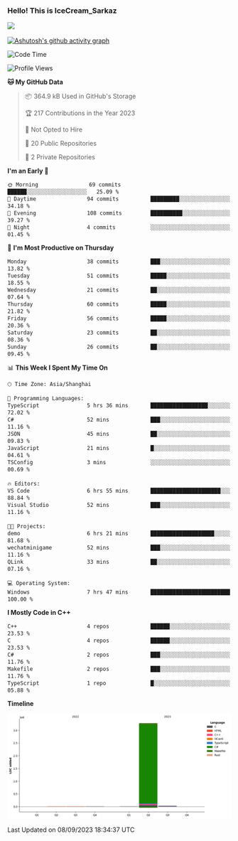 ### Hello! This is IceCream_Sarkaz

![](https://github-readme-stats.vercel.app/api?username=Huang-Yuhan&theme=dark)

[![Ashutosh's github activity graph](https://github-readme-activity-graph.vercel.app/graph?username=Huang-Yuhan&bg_color=000000&color=ffffff&line=c061cb&point=c64600&area=true&hide_border=true)](https://github.com/ashutosh00710/github-readme-activity-graph)


<!--START_SECTION:waka-->
![Code Time](http://img.shields.io/badge/Code%20Time-210%20hrs%2055%20mins-blue)

![Profile Views](http://img.shields.io/badge/Profile%20Views-0-blue)

**🐱 My GitHub Data** 

> 📦 364.9 kB Used in GitHub's Storage 
 > 
> 🏆 217 Contributions in the Year 2023
 > 
> 🚫 Not Opted to Hire
 > 
> 📜 20 Public Repositories 
 > 
> 🔑 2 Private Repositories 
 > 
**I'm an Early 🐤** 

```text
🌞 Morning                69 commits          ██████░░░░░░░░░░░░░░░░░░░   25.09 % 
🌆 Daytime                94 commits          █████████░░░░░░░░░░░░░░░░   34.18 % 
🌃 Evening                108 commits         ██████████░░░░░░░░░░░░░░░   39.27 % 
🌙 Night                  4 commits           ░░░░░░░░░░░░░░░░░░░░░░░░░   01.45 % 
```
📅 **I'm Most Productive on Thursday** 

```text
Monday                   38 commits          ███░░░░░░░░░░░░░░░░░░░░░░   13.82 % 
Tuesday                  51 commits          █████░░░░░░░░░░░░░░░░░░░░   18.55 % 
Wednesday                21 commits          ██░░░░░░░░░░░░░░░░░░░░░░░   07.64 % 
Thursday                 60 commits          █████░░░░░░░░░░░░░░░░░░░░   21.82 % 
Friday                   56 commits          █████░░░░░░░░░░░░░░░░░░░░   20.36 % 
Saturday                 23 commits          ██░░░░░░░░░░░░░░░░░░░░░░░   08.36 % 
Sunday                   26 commits          ██░░░░░░░░░░░░░░░░░░░░░░░   09.45 % 
```


📊 **This Week I Spent My Time On** 

```text
🕑︎ Time Zone: Asia/Shanghai

💬 Programming Languages: 
TypeScript               5 hrs 36 mins       ██████████████████░░░░░░░   72.02 % 
C#                       52 mins             ███░░░░░░░░░░░░░░░░░░░░░░   11.16 % 
JSON                     45 mins             ██░░░░░░░░░░░░░░░░░░░░░░░   09.83 % 
JavaScript               21 mins             █░░░░░░░░░░░░░░░░░░░░░░░░   04.61 % 
TSConfig                 3 mins              ░░░░░░░░░░░░░░░░░░░░░░░░░   00.69 % 

🔥 Editors: 
VS Code                  6 hrs 55 mins       ██████████████████████░░░   88.84 % 
Visual Studio            52 mins             ███░░░░░░░░░░░░░░░░░░░░░░   11.16 % 

🐱‍💻 Projects: 
demo                     6 hrs 21 mins       ████████████████████░░░░░   81.68 % 
wechatminigame           52 mins             ███░░░░░░░░░░░░░░░░░░░░░░   11.16 % 
QLink                    33 mins             ██░░░░░░░░░░░░░░░░░░░░░░░   07.16 % 

💻 Operating System: 
Windows                  7 hrs 47 mins       █████████████████████████   100.00 % 
```

**I Mostly Code in C++** 

```text
C++                      4 repos             ██████░░░░░░░░░░░░░░░░░░░   23.53 % 
C                        4 repos             ██████░░░░░░░░░░░░░░░░░░░   23.53 % 
C#                       2 repos             ███░░░░░░░░░░░░░░░░░░░░░░   11.76 % 
Makefile                 2 repos             ███░░░░░░░░░░░░░░░░░░░░░░   11.76 % 
TypeScript               1 repo              █░░░░░░░░░░░░░░░░░░░░░░░░   05.88 % 
```



**Timeline**

![Lines of Code chart](https://raw.githubusercontent.com/Huang-Yuhan/Huang-Yuhan/main/assets/bar_graph.png)


 Last Updated on 08/09/2023 18:34:37 UTC
<!--END_SECTION:waka-->
